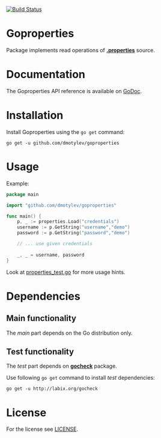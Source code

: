 [![Build Status](https://travis-ci.org/dmotylev/goproperties.png)](https://travis-ci.org/dmotylev/goproperties)

# Goproperties

Package implements read operations of **[.properties](http://en.wikipedia.org/wiki/.properties)** source.


# Documentation

The Goproperties API reference is available on [GoDoc](http://godoc.org/github.com/dmotylev/goproperties).

# Installation

Install Goproperties using the `go get` command:

	go get -u github.com/dmotylev/goproperties

# Usage

Example:

```go
package main

import "github.com/dmotylev/goproperties"

func main() {
	p, _ := properties.Load("credentials")
	username := p.GetString("username","demo")
	password := p.GetString("password","demo")

	// ... use given credentials
	
	_, _ = username, password
}
```

Look at [properties_test.go](https://github.com/dmotylev/goproperties/blob/master/properties_test.go) for more usage hints.


# Dependencies

## Main functionality

The _main_ part depends on the Go distribution only.


## Test functionality

The _test_ part depends on **[gocheck](http://labix.org/gocheck)** package.

Use following `go get` command to install _test_ dependencies:

	go get -u http://labix.org/gocheck


# License

For the license see [LICENSE](https://github.com/dmotylev/goproperties/blob/master/LICENSE). 